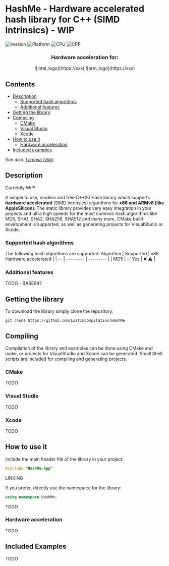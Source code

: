 # HashMe - Hardware accelerated hash library for C++ (SIMD intrinsics) - WIP

![Version](https://img.shields.io/badge/Version-V0.1-brightgreen?style=flat&&logo=framework) ![Platform](https://img.shields.io/badge/Platform-Windows%20%7C%20Linux%20%7C%20macOS%20-blue?style=flat&&logo=buffer) ![CPU](https://img.shields.io/badge/CPU-x86%20%7C%20ARMv8-red?style=flat&&logo=qmk) ![CPP](https://img.shields.io/badge/Language-C++20-orange?style=flat&&logo=C%2b%2b)

<h3 align="center">Hardware acceleration for:</h3>
<p align="center" width="100%">
![intel_logo](https://xxx)
![arm_logo](https://xxx)
</p>

## Contents
- [Description](#description)
    - [Supported hash algorithms](#supported-hash-algorithms)
    - [Additional features](#additional-features)
- [Getting the library](#getting-the-library)
- [Compiling](#compiling)
    - [CMake](#cmake)
    - [Visual Studio](#visual-studio)
    - [Xcode](#xcode)
- [How to use it](#how-to-use-it)
    - [Hardware acceleration](#hardware-acceleration)
- [Included examples](#included-examples)

*See also: [License (zlib)](LICENSE.md)*

## Description
Currently WIP!

A simple to use, modern and free C++20 Hash library which supports **hardware accelerated** (SIMD intrinsics) algorithms for **x86 and ARMv8 (like AppleSilicon)**. The static library provides very easy integration in your projects and ultra high speeds for the most common hash algorithms like MD5, SHA1, SHA2, SHA256, SHA512 and many more.
CMake build environment is supported, as well as generating projects for VisualStudio or Xcode.

### Supported hash algorithms
The following hash algorithms are supported:
Algorithm | Supported | x86 Hardware accelerated |
| -- | --------- | --------- |
| MD5 | ✅ Yes | ❌ ⚠️ |

### Additional features
TODO - BASE64?

## Getting the library
To download the library simply clone the repository:
~~~
git clone https://github.com/LostInCompilation/HashMe
~~~

## Compiling
Compilation of the library and examples can be done using CMake and make, or projects for VisualStudio and Xcode can be generated. Small Shell scripts are included for compiling and generating projects.

### CMake
TODO

### Visual Studio
TODO

### Xcode
TODO

## How to use it
Include the main header file of the library in your project:
```cpp
#include "HashMe.hpp"
```

LINKING

If you prefer, directly use the namespace for the library:
```cpp
using namespace HashMe;
```

TODO

### Hardware acceleration
TODO

## Included Examples
TODO

